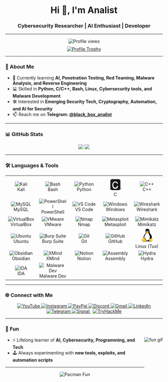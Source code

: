 <h1 align="center">Hi 👋, I'm Analist</h1>
<h3 align="center">Cybersecurity Researcher | AI Enthusiast | Developer</h3>

---

<div align="center">
  <!-- Profile views -->
  <img src="https://komarev.com/ghpvc/?username=ai4analist&color=blue&style=flat" alt="Profile views" />

  <!-- Profile Trophy -->
  <a href="https://github.com/ai4analist" style="display:block; margin-top:8px;">
    <img src="https://github-profile-trophy.vercel.app/?username=ai4analist&theme=dracula" alt="Profile Trophy" />
  </a>
</div>

---

### 🔭 About Me
- 🌱 Currently learning **AI, Penetration Testing, Red Teaming, Malware Analysis, and Reverse Engineering**  
- 💻 Skilled in **Python, C/C++, Bash, Linux, Cybersecurity tools, and Malware Development**  
- 🛠️ Interested in **Emerging Security Tech, Cryptography, Automation, and AI for Security**  
- 📫 Reach me on **Telegram: [@black_box_analist](https://t.me/black_box_analist)**

---

### 📊 GitHub Stats
<div align="center">
  <img src="https://github-readme-stats.vercel.app/api?username=ai4analist&show_icons=true&include_all_commits=true&count_private=true&theme=dracula" height="150" />
  <img src="https://github-readme-stats.vercel.app/api/top-langs/?username=ai4analist&layout=compact&langs_count=6&theme=dracula" height="150" />
</div>

---

### 🛠️ Languages & Tools

<!-- Languages & Tools — ONLY requested items -->
<p align="center">
<table align="center">
  <tbody>

  <!-- Row 1 -->
  <tr>
    <td align="center" width="90">
      <img src="https://skillicons.dev/icons?i=kali" alt="Kali" width="55" height="55" />
      <br>Kali
    </td>
    <td align="center" width="90">
      <img src="https://skillicons.dev/icons?i=bash" alt="Bash" width="55" height="55" />
      <br>Bash
    </td>
    <td align="center" width="90">
      <img src="https://techstack-generator.vercel.app/python-icon.svg" alt="Python" width="55" height="55" />
      <br>Python
 <td align="center" width="90">
  <a href="https://en.wikipedia.org/wiki/C_(programming_language)" target="_blank" rel="noopener">
    <span style="font-size:40px;">🅲</span>
  </a>
  <br>C
</td>
    <td align="center" width="90">
      <img src="https://techstack-generator.vercel.app/cpp-icon.svg" alt="C++" width="55" height="55" />
      <br>C++
    </td>
  </tr>

  <!-- Row 2 -->
  <tr>
    <td align="center" width="90">
      <img src="https://techstack-generator.vercel.app/mysql-icon.svg" alt="MySQL" width="55" height="55" />
      <br>MySQL
    </td>
    <td align="center" width="90">
      <img src="https://skillicons.dev/icons?i=powershell" alt="PowerShell" width="55" height="55" />
      <br>PowerShell
    </td>
    <td align="center" width="90">
      <img src="https://skillicons.dev/icons?i=vscode" alt="VS Code" width="55" height="55" />
      <br>VS Code
    </td>
    <td align="center" width="90">
      <img src="https://skillicons.dev/icons?i=windows" alt="Windows" width="55" height="55" />
      <br>Windows
    </td>
    <td align="center" width="90">
      <img src="img/Wireshark_icon.svg.png" alt="Wireshark" width="45" height="45" />
      <br>Wireshark
    </td>
  </tr>

  <!-- Row 3 -->
  <tr>
    <td align="center" width="90">
      <img src="img/Virtualbox_logo.png" alt="VirtualBox" width="45" height="45" />
      <br>VirtualBox
    </td>
    <td align="center" width="90">
      <img src="img/vmware.png" alt="VMware" width="45" height="45" />
      <br>VMware
    </td>
    <td align="center" width="90">
      <img src="img/nmap.png" alt="Nmap" width="45" height="45" />
      <br>Nmap
    </td>
    <td align="center" width="90">
      <img src="img/metasploit.webp" alt="Metasploit" width="45" height="45" />
      <br>Metasploit
    </td>
    <td align="center" width="90">
      <img src="img/mimikatz_sticker.png" alt="Mimikatz" width="45" height="45" />
      <br>Mimikatz
    </td>
  </tr>

  <!-- Row 4 -->
  <tr>
    <td align="center" width="90">
      <img src="https://skillicons.dev/icons?i=ubuntu" alt="Ubuntu" width="45" height="45" />
      <br>Ubuntu
    </td>
    <td align="center" width="90">
      <img src="img/burp-suite-icon.jpg" alt="Burp Suite" width="45" height="45" />
      <br>Burp Suite
    </td>
    <td align="center" width="90">
      <img src="https://skillicons.dev/icons?i=git" alt="Git" width="45" height="45" />
      <br>Git
    </td>
    <td align="center" width="90">
      <img src="https://skillicons.dev/icons?i=github" alt="GitHub" width="45" height="45" />
      <br>GitHub
    </td>
    <td align="center" width="90">
      <img src="https://raw.githubusercontent.com/devicons/devicon/master/icons/linux/linux-original.svg" alt="Linux (Tux)" width="45" height="45" />
      <br>Linux (Tux)
    </td>
  </tr>

  <!-- Row 5 -->
  <tr>
    <td align="center" width="90">
      <img src="https://vectorlogo.zone/logos/obsidianmd/obsidianmd-icon.svg" alt="Obsidian" width="45" height="45" />
      <br>Obsidian
    </td>
    <td align="center" width="90">
      <img src="https://vectorlogo.zone/logos/xmind/xmind-icon.svg" alt="XMind" width="45" height="45" />
      <br>XMind
    </td>
    <td align="center" width="90">
      <img src="https://skillicons.dev/icons?i=notion" alt="Notion" width="45" height="45" />
      <br>Notion
    </td>
    <td align="center" width="90">
      <img src="img/assembly.png" alt="Assembly" width="45" height="45" />
      <br>Assembly
    </td>
    <td align="center" width="90">
      <img src="img/hydra.png" alt="Hydra" width="45" height="45" />
      <br>Hydra
    </td>
  </tr>

  <!-- Row 6 -->
  <tr>
    <td align="center" width="90">
      <img src="img/ida.png" alt="IDA" width="45" height="45" />
      <br>IDA
    </td>
    <td align="center" width="90">
      <img src="img/malware-dev.png" alt="Malware Dev" width="45" height="45" />
      <br>Malware Dev
    </td>
    <td align="center" width="90"></td>
    <td align="center" width="90"></td>
    <td align="center" width="90"></td>
  </tr>

  </tbody>
</table>
</p>



---

### 🌐 Connect with Me
<div align="center">
  <a href="https://youtube.com/" target="_blank" rel="noopener">
    <img src="https://img.shields.io/badge/YouTube-FF0000?style=for-the-badge&logo=youtube&logoColor=white" alt="YouTube" />
  </a>
  <a href="https://instagram.com/" target="_blank" rel="noopener">
    <img src="https://img.shields.io/badge/Instagram-E4405F?style=for-the-badge&logo=instagram&logoColor=white" alt="Instagram" />
  </a>
  <a href="https://www.paypal.com/paypalme/yourusername" target="_blank" rel="noopener">
    <img src="https://img.shields.io/badge/PayPal-00457C?style=for-the-badge&logo=paypal&logoColor=white" alt="PayPal" />
  </a>
  <a href="https://discord.com/" target="_blank" rel="noopener">
    <img src="https://img.shields.io/badge/Discord-7289DA?style=for-the-badge&logo=discord&logoColor=white" alt="Discord" />
  </a>
  <a href="mailto:yourmail@gmail.com" target="_blank" rel="noopener">
    <img src="https://img.shields.io/badge/Gmail-D14836?style=for-the-badge&logo=gmail&logoColor=white" alt="Gmail" />
  </a>
  <a href="https://www.linkedin.com/in/this-is-analist-12a47928b/" target="_blank" rel="noopener">
    <img src="https://img.shields.io/badge/LinkedIn-0077B5?style=for-the-badge&logo=linkedin&logoColor=white" alt="LinkedIn" />
  </a>
  <a href="https://t.me/yourusername" target="_blank" rel="noopener">
    <img src="https://img.shields.io/badge/Telegram-26A5E4?style=for-the-badge&logo=telegram&logoColor=white" alt="Telegram" />
  </a>
  <a href="https://signal.me/#p/yourusername" target="_blank" rel="noopener">
    <img src="https://img.shields.io/badge/Signal-3A76F0?style=for-the-badge&logo=signal&logoColor=white" alt="Signal" />
  </a>
  <a href="https://tryhackme.com/p/ai4analist" target="_blank" rel="noopener">
    <img src="https://tryhackme-badges.s3.amazonaws.com/ai4analist.png" alt="TryHackMe" style="height:28px; margin-left:6px;" />
  </a>
</div>


---

### 🎯 Fun
<img align="right" height="150" src="https://media.giphy.com/media/0hv8d4HrDVI6m7w7pF/giphy.gif" alt="fun gif" />

- ⚡ Lifelong learner of **AI, Cybersecurity, Programming, and Tech**
- 🕹️ Always experimenting with **new tools, exploits, and automation scripts**

---

<p align="center">
  <img src="https://profile-readme-generator.com/assets/pacman.svg" alt="Pacman Fun"/>
</p>
